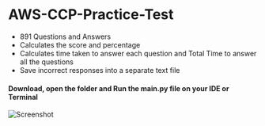 # AWS-CCP-Practice-Test
- 891 Questions and Answers
- Calculates the score and percentage
- Calculates time taken to answer each question and Total Time to answer all the questions
- Save incorrect responses into a separate text file

#### Download, open the folder and Run the main.py file on your IDE or Terminal

![Screenshot](https://github.com/k4u5hik/AWS-Certified-Cloud-Practitioner---Practice-Test/blob/main/Screenshot%202023-01-30%20at%204.30.41%20pm.png?raw=true)
